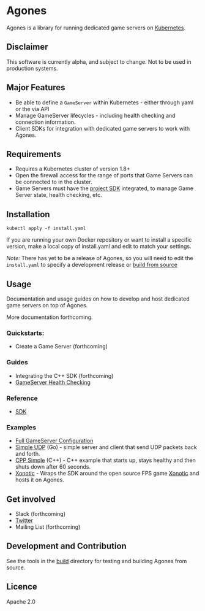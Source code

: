 # Agones

Agones is a library for running dedicated game servers on [Kubernetes](https://kubernetes.io).

## Disclaimer
This software is currently alpha, and subject to change. Not to be used in production systems.

## Major Features
- Be able to define a `GameServer` within Kubernetes - either through yaml or the via API
- Manage GameServer lifecycles - including health checking and connection information.
- Client SDKs for integration with dedicated game servers to work with Agones.

## Requirements
- Requires a Kubernetes cluster of version 1.8+
- Open the firewall access for the range of ports that Game Servers can be connected to in the cluster.
- Game Servers must have the [project SDK](sdks) integrated, to manage Game Server state, health checking, etc.

## Installation
`kubectl apply -f install.yaml`

If you are running your own Docker repository or want to install a specific version, make a local copy of install.yaml
and edit to match your settings.

_Note:_ There has yet to be a release of Agones, so you will need to edit the `install.yaml` to specify a 
development release or [build from source](build/README.md) 

## Usage

Documentation and usage guides on how to develop and host dedicated game servers on top of Agones.

More documentation forthcoming.

### Quickstarts: 
 - Create a Game Server (forthcoming) 

### Guides
 - Integrating the C++ SDK (forthcoming)
 - [GameServer Health Checking](./docs/health_checking.md)

### Reference
- [SDK](sdks)

### Examples
- [Full GameServer Configuration](./examples/gameserver.yaml)
- [Simple UDP](./examples/simple-udp) (Go) - simple server and client that send UDP packets back and forth.
- [CPP Simple](./examples/cpp-simple) (C++) - C++ example that starts up, stays healthy and then shuts down after 60 seconds.
- [Xonotic](./examples/xonotic) - Wraps the SDK around the open source FPS game [Xonotic](http://www.xonotic.org) and hosts it on Agones. 
 
## Get involved

- Slack (forthcoming)
- [Twitter](https://twitter.com/agonesdev)
- Mailing List (forthcoming)

## Development and Contribution
See the tools in the [build](build/README.md) directory for testing and building Agones from source.

## Licence

Apache 2.0